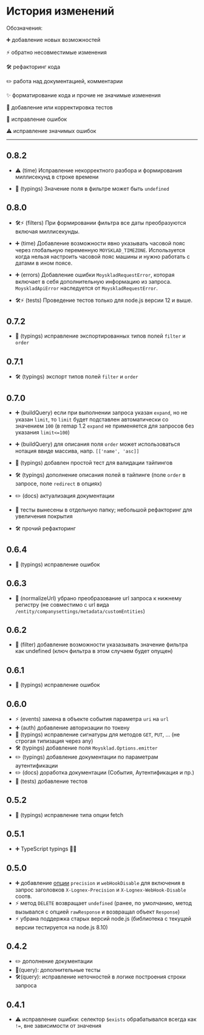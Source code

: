 # История изменений

Обозначения:

➕ добавление новых возможностей

⚡️ обратно несовместимые изменения

🛠 рефакторинг кода

✏️ работа над документацией, комментарии

✨ форматирование кода и прочие не значимые изменения

🧪 добавление или корректировка тестов

🔧 исправление ошибок

⚠️ исправление значимых ошибок

---

## 0.8.2

- ⚠️ (time) Исправление некорректного разбора и формирования миллисекунд в строке времени

- 🔧 (typings) Значение поля в фильтре может быть `undefined`

## 0.8.0

- 🛠⚡️ (filters) При формировании фильтра все даты преобразуются включая миллисекунды.

- ➕ (time) Добавление возможности явно указывать часовой пояс через глобальную переменную `MOYSKLAD_TIMEZONE`. Используется когда нельзя настроить часовой пояс машины и нужно работать с датами в ином поясе.

- ➕ (errors) Добавление ошибки `MoyskladRequestError`, которая включает в себя дополнительную информацию из запроса. `MoyskladApiError` наследуется от `MoyskladRequestError`.

- 🛠⚡️ (tests) Проведение тестов только для node.js версии 12 и выше.

## 0.7.2

- 🔧 (typings) исправление экспортированных типов полей `filter` и `order`

## 0.7.1

- 🛠 (typings) экcпорт типов полей `filter` и `order`

## 0.7.0

- ➕ (buildQuery) если при выполнении запроса указан `expand`, но не указан `limit`, то `limit` будет подставлен автоматически со значением `100` (в remap 1.2 `expand` не применяется для запросов без указания `limit<=100`)

- ➕ (buildQuery) для описания поля `order` может использоваться нотация ввиде массива, напр. `[['name', 'asc]]`

- 🧪 (typings) добавлен простой тест для валидации тайпингов

- 🛠 (typings) дополнение описания полей в тайпинге (поле `order` в запросе, поле `redirect` в опциях)

- ✏️ (docs) актуализация документации

- 🧪 тесты вынесены в отдельную папку; небольшой рефакторинг для увеличения покрытия

- 🛠 прочий рефакторинг

## 0.6.4

- 🔧 (typings) исправление ошибок

## 0.6.3

- 🔧 (normalizeUrl) убрано преобразование url запроса к нижнему регистру (не совместимо с url вида `/entity/companysettings/metadata/customEntities`)

## 0.6.2

- 🔧 (filter) добавление возможности указазывать значение фильтра как undefined (ключ фильтра в этом случаем будет опущен)

## 0.6.1

- 🔧 (typings) исправление ошибок

## 0.6.0

- ⚡️ (events) замена в объекте события параметра `uri` на `url`
- ➕ (auth) добавление авторизации по токену
- 🔧 (typings) исправление сигнатуры для методов `GET`, `PUT`, ... (не строгая типизация через any)
- 🛠 (typings) добавление поля `Moysklad.Options.emitter`
- ✏️ (typings) добавление документации по параметрам аутентификации
- ✏️ (docs) доработка документации (События, Аутентификация и пр.)
- 🧪 (tests) добавление тестов

## 0.5.2

- 🔧 (typings) исправление типа опции fetch

## 0.5.1

- ➕ TypeScript typings 🥳🎉

## 0.5.0

- ➕ добавление [опции](#options-параметры-запроса) `precision` и `webHookDisable` для включения в запрос заголовков `X-Lognex-Precision` и `X-Lognex-WebHook-Disable` соотв.
- ⚡️ метод `DELETE` возвращает `undefined` (ранее, по умолчанию, метод вызывался с опцией `rawResponse` и возвращал объект `Response`)
- ⚡️ убрана поддержка старых версий node.js (библиотека с текущей версии тестируется на node.js 8.10)

## 0.4.2

- ✏️ дополнение документации
- 🧪(query): дополнительные тесты
- 🛠(query): исправление неточностей в логике построения строки запроса

## 0.4.1

- ⚠️ исправление ошибки: селектор `$exists` обрабатывался всегда как `!=`, вне зависимости от значения
